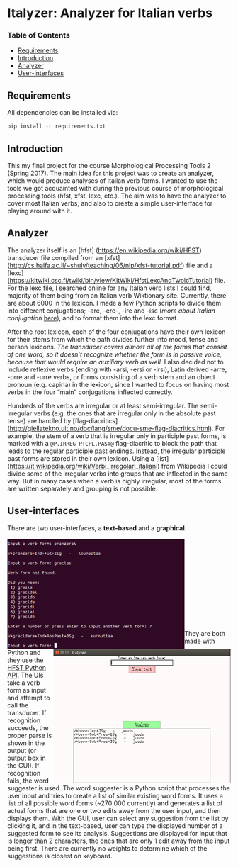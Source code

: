 # Italyzer: Analyzer for Italian verbs

### Table of Contents
  * [Requirements](#requirements)  
  * [Introduction](#Introduction)  
  * [Analyzer](#Analyzer)  
  * [User-interfaces](#User-interfaces)

## Requirements

All dependencies can be installed via:

```bash
pip install -r requirements.txt
```

## Introduction

This my final project for the course Morphological Processing Tools 2 (Spring 2017). The main idea for this project was to create an analyzer, which would produce analyses of Italian verb forms. I wanted to use the tools we got acquainted with during the previous course of morphological processing tools (hfst, xfst, lexc, etc.). The aim was to have the analyzer to cover most Italian verbs, and also to create a simple user-interface for playing around with it.  

## Analyzer

The analyzer itself is an [hfst] (https://en.wikipedia.org/wiki/HFST) transducer file compiled from an [xfst] (http://cs.haifa.ac.il/~shuly/teaching/06/nlp/xfst-tutorial.pdf) file and a [lexc] (https://kitwiki.csc.fi/twiki/bin/view/KitWiki/HfstLexcAndTwolcTutorial) file. For the lexc file, I searched online for any Italian verb lists I could find, majority of them being from an Italian verb Wiktionary site. Currently, there are about 6000 in the lexicon. I made a few Python scripts to divide them into different conjugations; -are, -ere-, -ire and -isc (*more about Italian conjugation* [here](https://en.wikipedia.org/wiki/Italian_conjugation)), and to format them into the lexc format.  

After the root lexicon, each of the four conjugations have their own lexicon for their stems from which the path divides further into mood, tense and person lexicons. *The transducer covers almost all of the forms that consist of one word, so it doesn’t recognize whether the form is in passive voice, because that would require an auxiliary verb as well.* I also decided not to include reflexive verbs (ending with -arsi, -ersi or -irsi), Latin derived -arre, -orre and -urre verbs, or forms consisting of a verb stem and an object pronoun (e.g. capirla) in the lexicon, since I wanted to focus on having most verbs in the four “main” conjugations inflected correctly.
  
Hundreds of the verbs are irregular or at least semi-irregular. The semi-irregular verbs (e.g. the ones that are irregular only in the absolute past tense) are handled by [flag-diacritics] (http://giellatekno.uit.no/doc/lang/sme/docu-sme-flag-diacritics.html). For example, the stem of a verb that is irregular only in participle past forms, is marked with a `@P.IRREG_PTCPL.PAST@` flag-diacritic to block the path that leads to the regular participle past endings. Instead, the irregular participle past forms are stored in their own lexicon. Using a [list] 
(https://it.wikipedia.org/wiki/Verbi_irregolari_italiani) from Wikipedia I could divide some of the irregular verbs into groups that are inflected in the same way. But in many cases when a verb is highly irregular, most of the forms are written separately and grouping is not possible.

## User-interfaces
There are two user-interfaces, a **text-based** and a **graphical**.  
<br/>
<img align="left" width="400" src="images/textui.png">
<img align="right" width="400"  src="images/gui.png">  
<br/><br/><br/><br/><br/><br/><br/><br/><br/><br/><br/>
They are both made with Python and they use the [HFST Python API](https://pypi.org/project/hfst/). The UIs take a verb form as input and attempt to call the transducer. If recognition succeeds, the proper parse is shown in the output (or output box in the GUI).
If recognition fails, the word suggester is used. The word suggester is a Python script that processes the user input and tries to create a list of similar existing word forms. It uses a list of all possible word forms (~270 000 currently) and generates a list of actual forms that are one or two edits away from the user input, and then displays them. With the GUI, user can select any suggestion from the list by clicking it, and in the text-based, user can type the displayed number of a suggested form to see its analysis. Suggestions are displayed for input that is longer than 2 characters, the ones that are only 1 edit away from the input being first. There are currently no weights to determine which of the suggestions is closest on keyboard.


